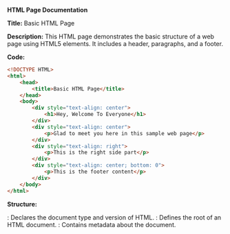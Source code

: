 **HTML Page Documentation**

**Title:** Basic HTML Page

**Description:** This HTML page demonstrates the basic structure of a web page using HTML5 elements. It includes a header, paragraphs, and a footer.

**Code:**
```HTML
<!DOCTYPE HTML>
<html>
    <head>
        <title>Basic HTML Page</title>
    </head>
    <body>
        <div style="text-align: center">
            <h1>Hey, Welcome To Everyone</h1>
        </div>
        <div style="text-align: center">
            <p>Glad to meet you here in this sample web page</p>
        </div>
        <div style="text-align: right">
            <p>This is the right side part</p>
        </div>
        <div style="text-align: center; bottom: 0">
            <p>This is the footer content</p>
        </div>
    </body>
</html>
```

**Structure:**
<!DOCTYPE HTML>: Declares the document type and version of HTML.
<html>: Defines the root of an HTML document.
<head>: Contains metadata about the document.
<title>: Sets the document's title in the browser tab.
<body>: Contains the content of the document.
<div>: Defines a division or section in the document.
style: Specifies the CSS styles for the element.
<h1>: Defines a heading level 1.
<p>: Defines a paragraph.
        - The content within each `<div>` and `<p>` element is aligned using inline CSS (`text-align`) to center or right-align the text.
        - The last `<div>` is positioned at the bottom of the page using `bottom: 0`.

**Purpose:**
- **Header:** Displays a welcoming message to the visitors.
- **Paragraphs:** Provides introductory information about the page.
- **Right Side Part:** Demonstrates text alignment to the right.
- **Footer Content:** Represents a footer at the bottom of the page.

**Usage:**
1. Open the HTML file in a web browser to view the rendered page.
2. Modify the content within `<h1>` and `<p>` tags to customize the message.
3. Adjust the styles within the `<div>` elements to change text alignment or appearance.

**Note:** This HTML code can be used as a template for creating simple web pages or learning basic HTML structure and styling.
